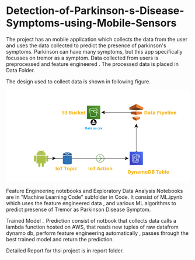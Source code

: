 # Detection-of-Parkinson-s-Disease-Symptoms-using-Mobile-Sensors

The project has an mobile application which collects the data from the user and uses the data collected to predict the presence of parkinson's symptoms.
Parkinson can have many symptoms, but this app specifically focusses on tremor as a symptom.
Data collected from users is preprocessed and feature engineered . The processed data is placed in Data Folder.

The design used to collect data is shown in following figure.

![Infrastructure Design](images/data_collection_structure.PNG)

Feature Engineering notebooks and Exploratory Data Analysis Notebooks are in "Machine Learning Code" subfolder in Code. It consist of ML.ipynb which uses the 
feature engineered data , and various ML algorithms to predict presense of Tremor as Parkinson Disease Symptom.

Trained Model _ Prediction consist of notbook that collects data calls a lambda function hosted on AWS, that reads new tuples of raw datafrom dynamo db,
perform feature engineering automatically , passes through the best trained model and return the prediction.

Detailed Report for thsi project is in report folder.
